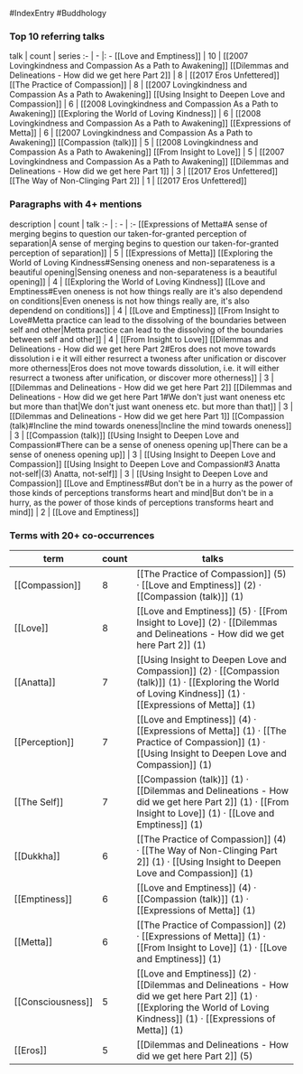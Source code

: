 #IndexEntry #Buddhology

### Top 10 referring talks
talk | count | series
:- | - |: -
[[Love and Emptiness]] | 10 | [[2007 Lovingkindness and Compassion As a Path to Awakening]]
[[Dilemmas and Delineations - How did we get here Part 2]] | 8 | [[2017 Eros Unfettered]]
[[The Practice of Compassion]] | 8 | [[2007 Lovingkindness and Compassion As a Path to Awakening]]
[[Using Insight to Deepen Love and Compassion]] | 6 | [[2008 Lovingkindness and Compassion As a Path to Awakening]]
[[Exploring the World of Loving Kindness]] | 6 | [[2008 Lovingkindness and Compassion As a Path to Awakening]]
[[Expressions of Metta]] | 6 | [[2007 Lovingkindness and Compassion As a Path to Awakening]]
[[Compassion (talk)]] | 5 | [[2008 Lovingkindness and Compassion As a Path to Awakening]]
[[From Insight to Love]] | 5 | [[2007 Lovingkindness and Compassion As a Path to Awakening]]
[[Dilemmas and Delineations - How did we get here Part 1]] | 3 | [[2017 Eros Unfettered]]
[[The Way of Non-Clinging Part 2]] | 1 | [[2017 Eros Unfettered]]

### Paragraphs with 4+ mentions
description | count | talk
:- | : - | :-
[[Expressions of Metta#A sense of merging begins to question our taken-for-granted perception of separation\|A sense of merging begins to question our taken-for-granted perception of separation]] | 5 | [[Expressions of Metta]]
[[Exploring the World of Loving Kindness#Sensing oneness and non-separateness is a beautiful opening\|Sensing oneness and non-separateness is a beautiful opening]] | 4 | [[Exploring the World of Loving Kindness]]
[[Love and Emptiness#Even oneness is not how things really are it's also dependend on conditions\|Even oneness is not how things really are, it's also dependend on conditions]] | 4 | [[Love and Emptiness]]
[[From Insight to Love#Metta practice can lead to the dissolving of the boundaries between self and other\|Metta practice can lead to the dissolving of the boundaries between self and other]] | 4 | [[From Insight to Love]]
[[Dilemmas and Delineations - How did we get here Part 2#Eros does not move towards dissolution i e it will either resurrect a twoness after unification or discover more otherness\|Eros does not move towards dissolution, i.e. it will either resurrect a twoness after unification, or discover more otherness]] | 3 | [[Dilemmas and Delineations - How did we get here Part 2]]
[[Dilemmas and Delineations - How did we get here Part 1#We don't just want oneness etc but more than that\|We don't just want oneness etc. but more than that]] | 3 | [[Dilemmas and Delineations - How did we get here Part 1]]
[[Compassion (talk)#Incline the mind towards oneness\|Incline the mind towards oneness]] | 3 | [[Compassion (talk)]]
[[Using Insight to Deepen Love and Compassion#There can be a sense of oneness opening up\|There can be a sense of oneness opening up]] | 3 | [[Using Insight to Deepen Love and Compassion]]
[[Using Insight to Deepen Love and Compassion#3 Anatta not-self\|(3) Anatta, not-self]] | 3 | [[Using Insight to Deepen Love and Compassion]]
[[Love and Emptiness#But don't be in a hurry as the power of those kinds of perceptions transforms heart and mind\|But don't be in a hurry, as the power of those kinds of perceptions transforms heart and mind]] | 2 | [[Love and Emptiness]]

### Terms with 20+ co-occurrences
term | count | talks
-|-|-
[[Compassion]] | 8 | <span class="counts">[[The Practice of Compassion]] (5) · [[Love and Emptiness]] (2) · [[Compassion (talk)]] (1)</span> 
[[Love]] | 8 | <span class="counts">[[Love and Emptiness]] (5) · [[From Insight to Love]] (2) · [[Dilemmas and Delineations - How did we get here Part 2]] (1)</span> 
[[Anatta]] | 7 | <span class="counts">[[Using Insight to Deepen Love and Compassion]] (2) · [[Compassion (talk)]] (1) · [[Exploring the World of Loving Kindness]] (1) · [[Expressions of Metta]] (1)</span> 
[[Perception]] | 7 | <span class="counts">[[Love and Emptiness]] (4) · [[Expressions of Metta]] (1) · [[The Practice of Compassion]] (1) · [[Using Insight to Deepen Love and Compassion]] (1)</span> 
[[The Self]] | 7 | <span class="counts">[[Compassion (talk)]] (1) · [[Dilemmas and Delineations - How did we get here Part 2]] (1) · [[From Insight to Love]] (1) · [[Love and Emptiness]] (1)</span> 
[[Dukkha]] | 6 | <span class="counts">[[The Practice of Compassion]] (4) · [[The Way of Non-Clinging Part 2]] (1) · [[Using Insight to Deepen Love and Compassion]] (1)</span> 
[[Emptiness]] | 6 | <span class="counts">[[Love and Emptiness]] (4) · [[Compassion (talk)]] (1) · [[Expressions of Metta]] (1)</span> 
[[Metta]] | 6 | <span class="counts">[[The Practice of Compassion]] (2) · [[Expressions of Metta]] (1) · [[From Insight to Love]] (1) · [[Love and Emptiness]] (1)</span> 
[[Consciousness]] | 5 | <span class="counts">[[Love and Emptiness]] (2) · [[Dilemmas and Delineations - How did we get here Part 2]] (1) · [[Exploring the World of Loving Kindness]] (1) · [[Expressions of Metta]] (1)</span> 
[[Eros]] | 5 | <span class="counts">[[Dilemmas and Delineations - How did we get here Part 2]] (5)</span> 

